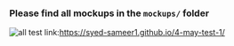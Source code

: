 ### Please find all mockups in the `mockups/` folder
![all](https://user-images.githubusercontent.com/10798986/57175392-f6541000-6e64-11e9-95d2-861b46cab7f8.png)
test link:https://syed-sameer1.github.io/4-may-test-1/
